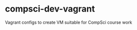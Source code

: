 compsci-dev-vagrant
===================

Vagrant configs to create VM suitable for CompSci course work
